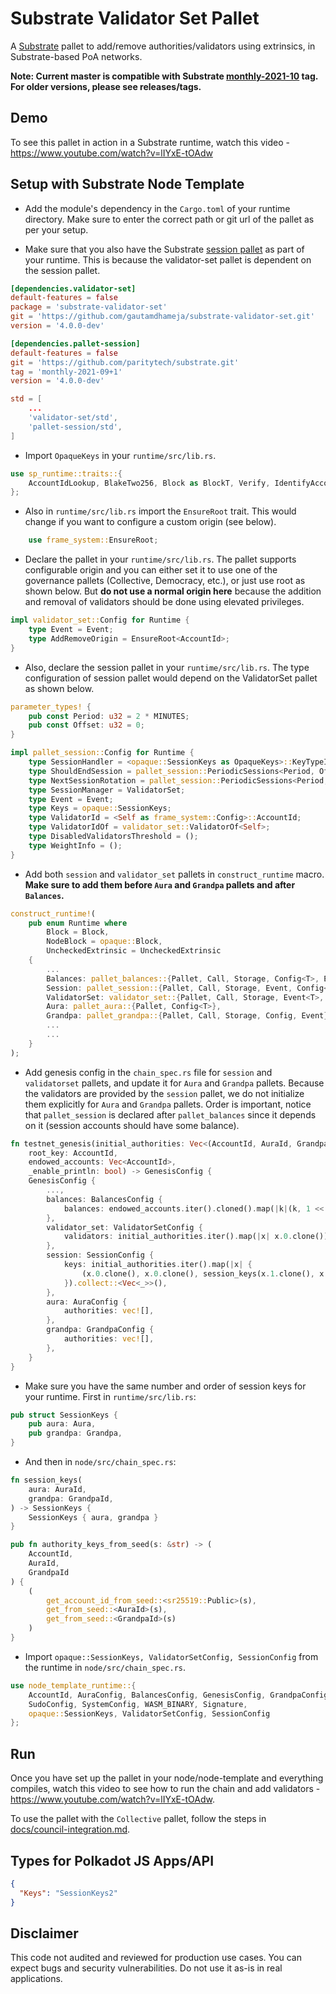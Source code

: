 # Substrate Validator Set Pallet

A [Substrate](https://github.com/paritytech/substrate/) pallet to add/remove authorities/validators using extrinsics, in Substrate-based PoA networks.

**Note: Current master is compatible with Substrate [monthly-2021-10](https://github.com/paritytech/substrate/releases/tag/monthly-2021-10) tag. For older versions, please see releases/tags.**

## Demo

To see this pallet in action in a Substrate runtime, watch this video - https://www.youtube.com/watch?v=lIYxE-tOAdw

## Setup with Substrate Node Template

* Add the module's dependency in the `Cargo.toml` of your runtime directory. Make sure to enter the correct path or git url of the pallet as per your setup.

* Make sure that you also have the Substrate [session pallet](https://github.com/paritytech/substrate/tree/master/frame/session) as part of your runtime. This is because the validator-set pallet is dependent on the session pallet.

```toml
[dependencies.validator-set]
default-features = false
package = 'substrate-validator-set'
git = 'https://github.com/gautamdhameja/substrate-validator-set.git'
version = '4.0.0-dev'

[dependencies.pallet-session]
default-features = false
git = 'https://github.com/paritytech/substrate.git'
tag = 'monthly-2021-09+1'
version = '4.0.0-dev'
```

```toml
std = [
	...
	'validator-set/std',
	'pallet-session/std',
]
```

* Import `OpaqueKeys` in your `runtime/src/lib.rs`.

```rust
use sp_runtime::traits::{
	AccountIdLookup, BlakeTwo256, Block as BlockT, Verify, IdentifyAccount, NumberFor, OpaqueKeys
};
```

* Also in `runtime/src/lib.rs` import the `EnsureRoot` trait. This would change if you want to configure a custom origin (see below).

```rust
	use frame_system::EnsureRoot;
```

* Declare the pallet in your `runtime/src/lib.rs`. The pallet supports configurable origin and you can either set it to use one of the governance pallets (Collective, Democracy, etc.), or just use root as shown below. But **do not use a normal origin here** because the addition and removal of validators should be done using elevated privileges.

```rust
impl validator_set::Config for Runtime {
	type Event = Event;
	type AddRemoveOrigin = EnsureRoot<AccountId>;
}
```

* Also, declare the session pallet in  your `runtime/src/lib.rs`. The type configuration of session pallet would depend on the ValidatorSet pallet as shown below.

```rust
parameter_types! {
	pub const Period: u32 = 2 * MINUTES;
	pub const Offset: u32 = 0;
}

impl pallet_session::Config for Runtime {
	type SessionHandler = <opaque::SessionKeys as OpaqueKeys>::KeyTypeIdProviders;
	type ShouldEndSession = pallet_session::PeriodicSessions<Period, Offset>;
	type NextSessionRotation = pallet_session::PeriodicSessions<Period, Offset>;
	type SessionManager = ValidatorSet;
	type Event = Event;
	type Keys = opaque::SessionKeys;
	type ValidatorId = <Self as frame_system::Config>::AccountId;
	type ValidatorIdOf = validator_set::ValidatorOf<Self>;
	type DisabledValidatorsThreshold = ();
	type WeightInfo = ();
}
```

* Add both `session` and `validator_set` pallets in `construct_runtime` macro. **Make sure to add them before `Aura` and `Grandpa` pallets and after `Balances`.**

```rust
construct_runtime!(
	pub enum Runtime where
		Block = Block,
		NodeBlock = opaque::Block,
		UncheckedExtrinsic = UncheckedExtrinsic
	{
		...
		Balances: pallet_balances::{Pallet, Call, Storage, Config<T>, Event<T>},
		Session: pallet_session::{Pallet, Call, Storage, Event, Config<T>},
		ValidatorSet: validator_set::{Pallet, Call, Storage, Event<T>, Config<T>},
		Aura: pallet_aura::{Pallet, Config<T>},
		Grandpa: pallet_grandpa::{Pallet, Call, Storage, Config, Event},
		...
		...
	}
);
```

* Add genesis config in the `chain_spec.rs` file for `session` and `validatorset` pallets, and update it for `Aura` and `Grandpa` pallets. Because the validators are provided by the `session` pallet, we do not initialize them explicitly for `Aura` and `Grandpa` pallets. Order is important, notice that `pallet_session` is declared after `pallet_balances` since it depends on it (session accounts should have some balance).

```rust
fn testnet_genesis(initial_authorities: Vec<(AccountId, AuraId, GrandpaId)>,
	root_key: AccountId,
	endowed_accounts: Vec<AccountId>,
	_enable_println: bool) -> GenesisConfig {
	GenesisConfig {
		...,
		balances: BalancesConfig {
			balances: endowed_accounts.iter().cloned().map(|k|(k, 1 << 60)).collect(),
		},
		validator_set: ValidatorSetConfig {
			validators: initial_authorities.iter().map(|x| x.0.clone()).collect::<Vec<_>>(),
		},
		session: SessionConfig {
			keys: initial_authorities.iter().map(|x| {
				(x.0.clone(), x.0.clone(), session_keys(x.1.clone(), x.2.clone()))
			}).collect::<Vec<_>>(),
		},
		aura: AuraConfig {
			authorities: vec![],
		},
		grandpa: GrandpaConfig {
			authorities: vec![],
		},
	}
}
```

* Make sure you have the same number and order of session keys for your runtime. First in `runtime/src/lib.rs`:

```rust
pub struct SessionKeys {
	pub aura: Aura,
	pub grandpa: Grandpa,
}
```

* And then in `node/src/chain_spec.rs`:

```rust
fn session_keys(
	aura: AuraId,
	grandpa: GrandpaId,
) -> SessionKeys {
	SessionKeys { aura, grandpa }
}

pub fn authority_keys_from_seed(s: &str) -> (
	AccountId,
	AuraId,
	GrandpaId
) {
	(
		get_account_id_from_seed::<sr25519::Public>(s),
		get_from_seed::<AuraId>(s),
		get_from_seed::<GrandpaId>(s)
	)
}
```

* Import `opaque::SessionKeys, ValidatorSetConfig, SessionConfig` from the runtime in `node/src/chain_spec.rs`.
  
```rust
use node_template_runtime::{
	AccountId, AuraConfig, BalancesConfig, GenesisConfig, GrandpaConfig,
	SudoConfig, SystemConfig, WASM_BINARY, Signature, 
	opaque::SessionKeys, ValidatorSetConfig, SessionConfig
};
```

## Run

Once you have set up the pallet in your node/node-template and everything compiles, watch this video to see how to run the chain and add validators - https://www.youtube.com/watch?v=lIYxE-tOAdw.

To use the pallet with the `Collective` pallet, follow the steps in [docs/council-integration.md](./docs/council-integration.md).

## Types for Polkadot JS Apps/API

```json
{
  "Keys": "SessionKeys2"
}
```

## Disclaimer

This code not audited and reviewed for production use cases. You can expect bugs and security vulnerabilities. Do not use it as-is in real applications.
